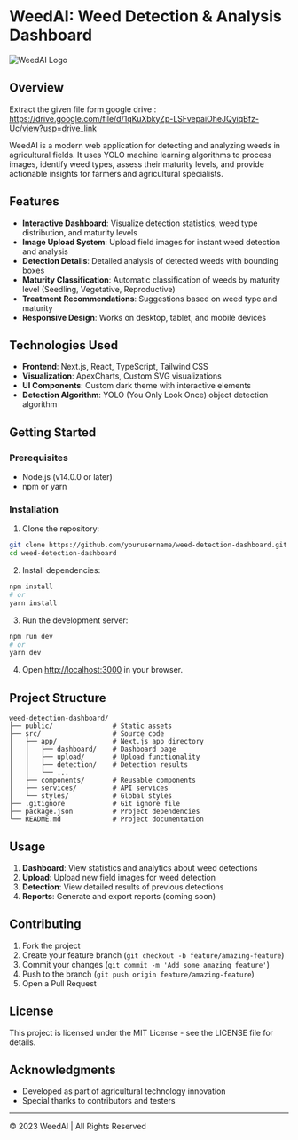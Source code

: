 # WeedAI: Weed Detection & Analysis Dashboard

![WeedAI Logo](public/weedai-logo.png)

## Overview

Extract the given file form google drive : https://drive.google.com/file/d/1qKuXbkyZp-LSFvepaiOheJQyiqBfz-Uc/view?usp=drive_link

WeedAI is a modern web application for detecting and analyzing weeds in agricultural fields. It uses YOLO machine learning algorithms to process images, identify weed types, assess their maturity levels, and provide actionable insights for farmers and agricultural specialists.

## Features

- **Interactive Dashboard**: Visualize detection statistics, weed type distribution, and maturity levels
- **Image Upload System**: Upload field images for instant weed detection and analysis
- **Detection Details**: Detailed analysis of detected weeds with bounding boxes
- **Maturity Classification**: Automatic classification of weeds by maturity level (Seedling, Vegetative, Reproductive)
- **Treatment Recommendations**: Suggestions based on weed type and maturity
- **Responsive Design**: Works on desktop, tablet, and mobile devices

## Technologies Used

- **Frontend**: Next.js, React, TypeScript, Tailwind CSS
- **Visualization**: ApexCharts, Custom SVG visualizations
- **UI Components**: Custom dark theme with interactive elements
- **Detection Algorithm**: YOLO (You Only Look Once) object detection algorithm

## Getting Started

### Prerequisites

- Node.js (v14.0.0 or later)
- npm or yarn

### Installation

1. Clone the repository:

```bash
git clone https://github.com/yourusername/weed-detection-dashboard.git
cd weed-detection-dashboard
```

2. Install dependencies:

```bash
npm install
# or
yarn install
```

3. Run the development server:

```bash
npm run dev
# or
yarn dev
```

4. Open [http://localhost:3000](http://localhost:3000) in your browser.

## Project Structure

```
weed-detection-dashboard/
├── public/               # Static assets
├── src/                  # Source code
│   ├── app/              # Next.js app directory
│   │   ├── dashboard/    # Dashboard page
│   │   ├── upload/       # Upload functionality
│   │   ├── detection/    # Detection results
│   │   └── ...
│   ├── components/       # Reusable components
│   ├── services/         # API services
│   └── styles/           # Global styles
├── .gitignore            # Git ignore file
├── package.json          # Project dependencies
└── README.md             # Project documentation
```

## Usage

1. **Dashboard**: View statistics and analytics about weed detections
2. **Upload**: Upload new field images for weed detection
3. **Detection**: View detailed results of previous detections
4. **Reports**: Generate and export reports (coming soon)

## Contributing

1. Fork the project
2. Create your feature branch (`git checkout -b feature/amazing-feature`)
3. Commit your changes (`git commit -m 'Add some amazing feature'`)
4. Push to the branch (`git push origin feature/amazing-feature`)
5. Open a Pull Request

## License

This project is licensed under the MIT License - see the LICENSE file for details.

## Acknowledgments

- Developed as part of agricultural technology innovation
- Special thanks to contributors and testers

---

© 2023 WeedAI | All Rights Reserved
